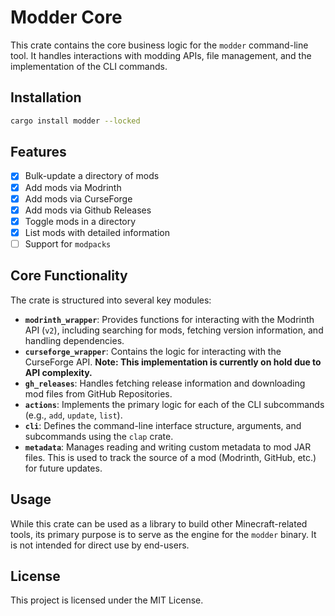# Modder Core

This crate contains the core business logic for the `modder` command-line tool. It handles interactions with modding APIs, file management, and the implementation of the CLI commands.

## Installation

```sh
cargo install modder --locked
```

## Features

- [x] Bulk-update a directory of mods
- [x] Add mods via Modrinth
- [x] Add mods via CurseForge
- [x] Add mods via Github Releases
- [x] Toggle mods in a directory
- [x] List mods with detailed information
- [ ] Support for `modpacks`

## Core Functionality

The crate is structured into several key modules:

-   **`modrinth_wrapper`**: Provides functions for interacting with the Modrinth API (`v2`), including searching for mods, fetching version information, and handling dependencies.
-   **`curseforge_wrapper`**: Contains the logic for interacting with the CurseForge API. **Note: This implementation is currently on hold due to API complexity.**
-   **`gh_releases`**: Handles fetching release information and downloading mod files from GitHub Repositories.
-   **`actions`**: Implements the primary logic for each of the CLI subcommands (e.g., `add`, `update`, `list`).
-   **`cli`**: Defines the command-line interface structure, arguments, and subcommands using the `clap` crate.
-   **`metadata`**: Manages reading and writing custom metadata to mod JAR files. This is used to track the source of a mod (Modrinth, GitHub, etc.) for future updates.

## Usage

While this crate can be used as a library to build other Minecraft-related tools, its primary purpose is to serve as the engine for the `modder` binary. It is not intended for direct use by end-users.

## License

This project is licensed under the MIT License.
